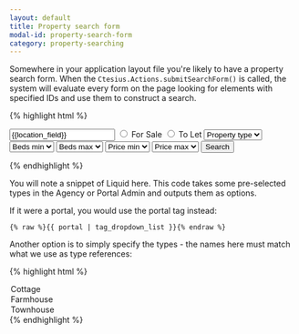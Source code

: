 ```yaml
---
layout: default
title: Property search form
modal-id: property-search-form
category: property-searching
---
```

Somewhere in your application layout file you're likely to have a property search form. When the ``Ctesius.Actions.submitSearchForm()`` is called, the system will evaluate every form on the page looking for elements with specified IDs and use them to construct a search.

{% highlight html %}
<form action='/search' id='search' method='get' />
 <input type='hidden' id ='place_id' name='place_id' value='{{place_id}}' />
 <input placeholder='Town or Postcode' type="text" id='location' name="location" value="{{location_field}}"/>
 <input type="radio" name="channel" value="sales" id="buy"> <label>For Sale</label>
 <input type="radio" name="channel" value="lettings" id="let"> <label>To Let</label>
 <select id="type" name='type'>
  <option value="" title="Property type">Property type</option>
  {% raw %}{{ agency | tag_dropdown_list }}{% endraw %}
 </select>
 <select id="min_beds" name='min_beds'>
  <option value="" title="Min beds">Beds min</option>
  <option value="1" title="1 Bed">1 bed</option>
  <option value="2" title="2 Beds">2 beds</option>
 </select>
 <select id="max_beds" name='max_beds'>
  <option value="" title="Max beds">Beds max</option>
  <option value="1" title="1 Bed">1 bed</option>
  <option value="2" title="2 Beds">2 beds</option>
 </select>
 <select id="min_price" name='min_price'>
  <option value="" title="Min price">Price min</option>
 </select>
 <select id="max_price" name='max_price'>
  <option value="" title="Max price">Price max</option>
 </select>
 <button onclick="Ctesius.Actions.submitSearchForm(); return false;" type="submit">Search</button>
</form>
{% endhighlight %}

You will note a snippet of Liquid here. This code takes some pre-selected types in the Agency or Portal Admin and outputs them as options.

If it were a portal, you would use the portal tag instead:

``{% raw %}{{ portal | tag_dropdown_list }}{% endraw %}``

Another option is to simply specify the types - the names here must match what we use as type references:

{% highlight html %}
<option value="cottage" title="cottage">Cottage</option>
<option value="farmhouse" title="farmhouse">Farmhouse</option>
<option value="townhouse" title="townhouse">Townhouse</option>
{% endhighlight %}